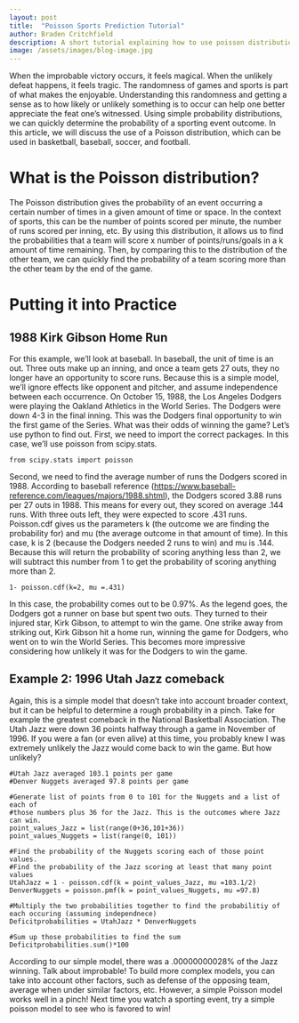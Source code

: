 ```yaml
---
layout: post
title:  "Poisson Sports Prediction Tutorial"
author: Braden Critchfield
description: A short tutorial explaining how to use poisson distributions to calculate the probability of sport outcomes.
image: /assets/images/blog-image.jpg
---
```


When the improbable victory occurs, it feels magical. When the unlikely defeat happens, it feels tragic. The randomness of games and sports is part of what makes the enjoyable. Understanding this randomness and getting a sense as to how likely or unlikely something is to occur can help one better appreciate the feat one’s witnessed.
Using simple probability distributions, we can quickly determine the probability of a sporting event outcome. In this article, we will discuss the use of a Poisson distribution, which can be used in basketball, baseball, soccer, and football.

# What is the Poisson distribution?

The Poisson distribution gives the probability of an event occurring a certain number of times in a given amount of time or space. In the context of sports, this can be the number of points scored per minute, the number of runs scored per inning, etc. By using this distribution, it allows us to find the probabilities that a team will score x number of points/runs/goals in a k amount of time remaining. Then, by comparing this to the distribution of the other team, we can quickly find the probability of a team scoring more than the other team by the end of the game. 

# Putting it into Practice
## 1988 Kirk Gibson Home Run

For this example, we’ll look at baseball. In baseball, the unit of time is an out. Three outs make up an inning, and once a team gets 27 outs, they no longer have an opportunity to score runs. Because this is a simple model, we’ll ignore effects like opponent and pitcher, and assume independence between each occurrence.
On October 15, 1988, the Los Angeles Dodgers were playing the Oakland Athletics in the World Series. The Dodgers were down 4-3 in the final inning. This was the Dodgers final opportunity to win the first game of the Series. What was their odds of winning the game? Let’s use python to find out.
First, we need to import the correct packages. In this case, we’ll use poisson from scipy.stats.

```
from scipy.stats import poisson

```

Second, we need to find the average number of runs the Dodgers scored in 1988. According to baseball reference (https://www.baseball-reference.com/leagues/majors/1988.shtml), the Dodgers scored 3.88 runs per 27 outs in 1988. This means for every out, they scored on average .144 runs. With three outs left, they were expected to score .431 runs.
Poisson.cdf gives us the parameters k (the outcome we are finding the probability for) and mu (the average outcome in that amount of time). In this case, k is 2 (because the Dodgers needed 2 runs to win) and mu is .144. Because this will return the probability of scoring anything less than 2, we will subtract this number from 1 to get the probability of scoring anything more than 2. 

```
1- poisson.cdf(k=2, mu =.431)
```

In this case, the probability comes out to be 0.97%. As the legend goes, the Dodgers got a runner on base but spent two outs. They turned to their injured star, Kirk Gibson, to attempt to win the game. One strike away from striking out, Kirk Gibson hit a home run, winning the game for Dodgers, who went on to win the World Series. This becomes more impressive considering how unlikely it was for the Dodgers to win the game.

## Example 2: 1996 Utah Jazz comeback
Again, this is a simple model that doesn’t take into account broader context, but it can be helpful to determine a rough probability in a pinch. Take for example the greatest comeback in the National Basketball Association. 
The Utah Jazz were down 36 points halfway through a game in November of 1996. If you were a fan (or even alive) at this time, you probably knew I was extremely unlikely the Jazz would come back to win the game. But how unlikely? 

```
#Utah Jazz averaged 103.1 points per game
#Denver Nuggets averaged 97.8 points per game

#Generate list of points from 0 to 101 for the Nuggets and a list of each of 
#those numbers plus 36 for the Jazz. This is the outcomes where Jazz can win.
point_values_Jazz = list(range(0+36,101+36))
point_values_Nuggets = list(range(0, 101))

#Find the probability of the Nuggets scoring each of those point values.
#Find the probability of the Jazz scoring at least that many point values
UtahJazz = 1 - poisson.cdf(k = point_values_Jazz, mu =103.1/2)
DenverNuggets = poisson.pmf(k = point_values_Nuggets, mu =97.8)

#Multiply the two probabilities together to find the probabilitiy of each occuring (assuming independnece)
Deficitprobabilities = UtahJazz * DenverNuggets

#Sum up those probabilities to find the sum
Deficitprobabilities.sum()*100
```

According to our simple model, there was a .00000000028% of the Jazz winning. Talk about improbable!
To build more complex models, you can take into account other factors, such as defense of the opposing team, average when under similar factors, etc. However, a simple Poisson model works well in a pinch! Next time you watch a sporting event, try a simple poisson model to see who is favored to win!
